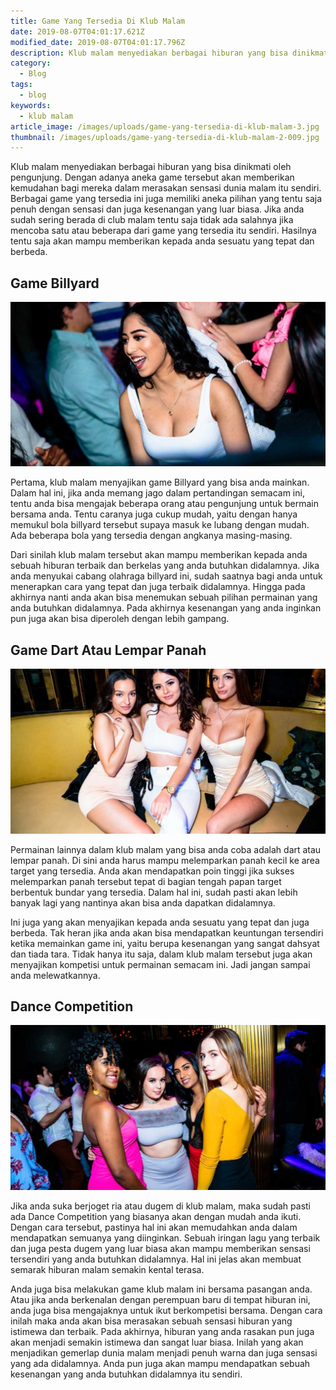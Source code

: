 ```yaml
---
title: Game Yang Tersedia Di Klub Malam
date: 2019-08-07T04:01:17.621Z
modified_date: 2019-08-07T04:01:17.796Z
description: Klub malam menyediakan berbagai hiburan yang bisa dinikmati oleh pengunjung. Dengan adanya aneka game tersebut akan memberikan kemudahan bagi mereka.
category:
  - Blog
tags:
  - blog
keywords:
  - klub malam
article_image: /images/uploads/game-yang-tersedia-di-klub-malam-3.jpg
thumbnail: /images/uploads/game-yang-tersedia-di-klub-malam-2-009.jpg
---
```

Klub malam menyediakan berbagai hiburan yang bisa dinikmati oleh pengunjung. Dengan adanya aneka game tersebut akan memberikan kemudahan bagi mereka dalam merasakan sensasi dunia malam itu sendiri. Berbagai game yang tersedia ini juga memiliki aneka pilihan yang tentu saja penuh dengan sensasi dan juga kesenangan yang luar biasa. Jika anda sudah sering berada di club malam tentu saja tidak ada salahnya jika mencoba satu atau beberapa dari game yang tersedia itu sendiri. Hasilnya tentu saja akan mampu memberikan kepada anda sesuatu yang tepat dan berbeda.



## Game Billyard

![Game Yang Tersedia Di Klub Malam](/images/uploads/game-yang-tersedia-di-klub-malam-3.jpg)

Pertama, klub malam menyajikan game Billyard yang bisa anda mainkan. Dalam hal ini, jika anda memang jago dalam pertandingan semacam ini, tentu anda bisa mengajak beberapa orang atau pengunjung untuk bermain bersama anda. Tentu caranya juga cukup mudah, yaitu dengan hanya memukul bola billyard tersebut supaya masuk ke lubang dengan mudah. Ada beberapa bola yang tersedia dengan angkanya masing-masing.

Dari sinilah klub malam tersebut akan mampu memberikan kepada anda sebuah hiburan terbaik dan berkelas yang anda butuhkan didalamnya. Jika anda menyukai cabang olahraga billyard ini, sudah saatnya bagi anda untuk menerapkan cara yang tepat dan juga terbaik didalamnya. Hingga pada akhirnya nanti anda akan bisa menemukan sebuah pilihan permainan yang anda butuhkan didalamnya. Pada akhirnya kesenangan yang anda inginkan pun juga akan bisa diperoleh dengan lebih gampang.



## Game Dart Atau Lempar Panah

![Game Yang Tersedia Di Klub Malam](/images/uploads/game-yang-tersedia-di-klub-malam-2.jpg)

Permainan lainnya dalam klub malam yang bisa anda coba adalah dart atau lempar panah. Di sini anda harus mampu melemparkan panah kecil ke area target yang tersedia. Anda akan mendapatkan poin tinggi jika sukses melemparkan panah tersebut tepat di bagian tengah papan target berbentuk bundar yang tersedia. Dalam hal ini, sudah pasti akan lebih banyak lagi yang nantinya akan bisa anda dapatkan didalamnya.

Ini juga yang akan menyajikan kepada anda sesuatu yang tepat dan juga berbeda. Tak heran jika anda akan bisa mendapatkan keuntungan tersendiri ketika memainkan game ini, yaitu berupa kesenangan yang sangat dahsyat dan tiada tara. Tidak hanya itu saja, dalam klub malam tersebut juga akan menyajikan kompetisi untuk permainan semacam ini. Jadi jangan sampai anda melewatkannya.



## Dance Competition

![Game Yang Tersedia Di Klub Malam](/images/uploads/game-yang-tersedia-di-klub-malam-1.jpg)

Jika anda suka berjoget ria atau dugem di klub malam, maka sudah pasti ada Dance Competition yang biasanya akan dengan mudah anda ikuti. Dengan cara tersebut, pastinya hal ini akan memudahkan anda dalam mendapatkan semuanya yang diinginkan. Sebuah iringan lagu yang terbaik dan juga pesta dugem yang luar biasa akan mampu memberikan sensasi tersendiri yang anda butuhkan didalamnya. Hal ini jelas akan membuat semarak hiburan malam semakin kental terasa.

Anda juga bisa melakukan game klub malam ini bersama pasangan anda. Atau jika anda berkenalan dengan perempuan baru di tempat hiburan ini, anda juga bisa mengajaknya untuk ikut berkompetisi bersama. Dengan cara inilah maka anda akan bisa merasakan sebuah sensasi hiburan yang istimewa dan terbaik. Pada akhirnya, hiburan yang anda rasakan pun juga akan menjadi semakin istimewa dan sangat luar biasa. Inilah yang akan menjadikan gemerlap dunia malam menjadi penuh warna dan juga sensasi yang ada didalamnya. Anda pun juga akan mampu mendapatkan sebuah kesenangan yang anda butuhkan didalamnya itu sendiri.
